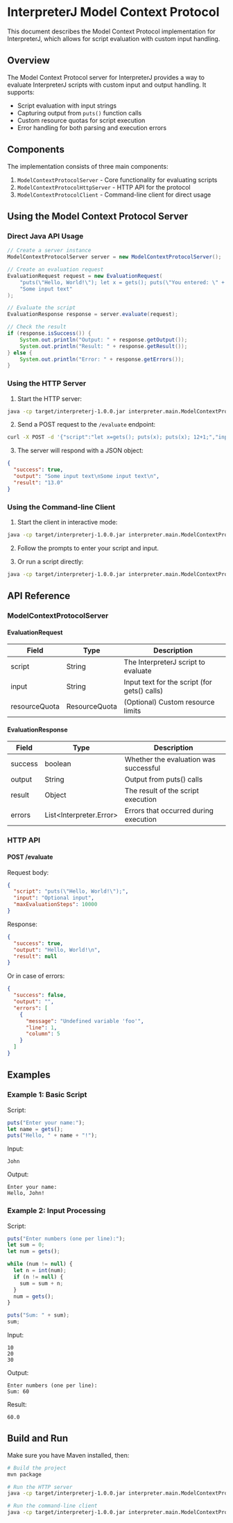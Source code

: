 # InterpreterJ Model Context Protocol

This document describes the Model Context Protocol implementation for InterpreterJ, which allows for script evaluation with custom input handling.

## Overview

The Model Context Protocol server for InterpreterJ provides a way to evaluate InterpreterJ scripts with custom input and output handling. It supports:

- Script evaluation with input strings
- Capturing output from `puts()` function calls
- Custom resource quotas for script execution
- Error handling for both parsing and execution errors

## Components

The implementation consists of three main components:

1. `ModelContextProtocolServer` - Core functionality for evaluating scripts
2. `ModelContextProtocolHttpServer` - HTTP API for the protocol
3. `ModelContextProtocolClient` - Command-line client for direct usage

## Using the Model Context Protocol Server

### Direct Java API Usage

```java
// Create a server instance
ModelContextProtocolServer server = new ModelContextProtocolServer();

// Create an evaluation request
EvaluationRequest request = new EvaluationRequest(
    "puts(\"Hello, World!\"); let x = gets(); puts(\"You entered: \" + x);",
    "Some input text"
);

// Evaluate the script
EvaluationResponse response = server.evaluate(request);

// Check the result
if (response.isSuccess()) {
    System.out.println("Output: " + response.getOutput());
    System.out.println("Result: " + response.getResult());
} else {
    System.out.println("Error: " + response.getErrors());
}
```

### Using the HTTP Server

1. Start the HTTP server:

```bash
java -cp target/interpreterj-1.0.0.jar interpreter.main.ModelContextProtocolHttpServer 1234
```

2. Send a POST request to the `/evaluate` endpoint:

```bash
curl -X POST -d '{"script":"let x=gets(); puts(x); puts(x); 12+1;","input":"Some input text"}' http://localhost:1234/evaluate
```

3. The server will respond with a JSON object:

```json
{
  "success": true,
  "output": "Some input text\nSome input text\n",
  "result": "13.0"
}
```

### Using the Command-line Client

1. Start the client in interactive mode:

```bash
java -cp target/interpreterj-1.0.0.jar interpreter.main.ModelContextProtocolClient
```

2. Follow the prompts to enter your script and input.

3. Or run a script directly:

```bash
java -cp target/interpreterj-1.0.0.jar interpreter.main.ModelContextProtocolClient "script.js" "input.txt"
```

## API Reference

### ModelContextProtocolServer

#### EvaluationRequest

| Field         | Type          | Description                                  |
|---------------|---------------|----------------------------------------------|
| script        | String        | The InterpreterJ script to evaluate          |
| input         | String        | Input text for the script (for gets() calls) |
| resourceQuota | ResourceQuota | (Optional) Custom resource limits            |

#### EvaluationResponse

| Field         | Type                   | Description                                  |
|---------------|------------------------|----------------------------------------------|
| success       | boolean                | Whether the evaluation was successful        |
| output        | String                 | Output from puts() calls                     |
| result        | Object                 | The result of the script execution           |
| errors        | List<Interpreter.Error>| Errors that occurred during execution        |

### HTTP API

#### POST /evaluate

Request body:

```json
{
  "script": "puts(\"Hello, World!\");",
  "input": "Optional input",
  "maxEvaluationSteps": 10000
}
```

Response:

```json
{
  "success": true,
  "output": "Hello, World!\n",
  "result": null
}
```

Or in case of errors:

```json
{
  "success": false,
  "output": "",
  "errors": [
    {
      "message": "Undefined variable 'foo'",
      "line": 1,
      "column": 5
    }
  ]
}
```

## Examples

### Example 1: Basic Script

Script:
```javascript
puts("Enter your name:");
let name = gets();
puts("Hello, " + name + "!");
```

Input:
```
John
```

Output:
```
Enter your name:
Hello, John!
```

### Example 2: Input Processing

Script:
```javascript
puts("Enter numbers (one per line):");
let sum = 0;
let num = gets();

while (num != null) {
  let n = int(num);
  if (n != null) {
    sum = sum + n;
  }
  num = gets();
}

puts("Sum: " + sum);
sum;
```

Input:
```
10
20
30
```

Output:
```
Enter numbers (one per line):
Sum: 60
```

Result:
```
60.0
```

## Build and Run

Make sure you have Maven installed, then:

```bash
# Build the project
mvn package

# Run the HTTP server
java -cp target/interpreterj-1.0.0.jar interpreter.main.ModelContextProtocolHttpServer

# Run the command-line client
java -cp target/interpreterj-1.0.0.jar interpreter.main.ModelContextProtocolClient
``` 